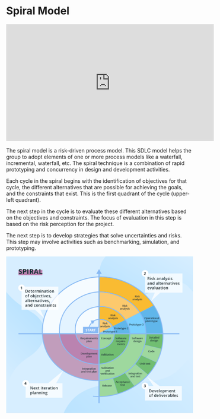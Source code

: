 # Spiral Model

<iframe width="560" height="315" src="https://www.youtube.com/embed/YfGvIhPXz1A" title="YouTube video player" frameborder="0" allow="accelerometer; autoplay; clipboard-write; encrypted-media; gyroscope; picture-in-picture" allowfullscreen></iframe>

The spiral model is a risk-driven process model. This SDLC model helps the group to adopt elements of one or more process models like a waterfall, incremental, waterfall, etc. The spiral technique is a combination of rapid prototyping and concurrency in design and development activities.

Each cycle in the spiral begins with the identification of objectives for that cycle, the different alternatives that are possible for achieving the goals, and the constraints that exist. This is the first quadrant of the cycle (upper-left quadrant).

The next step in the cycle is to evaluate these different alternatives based on the objectives and constraints. The focus of evaluation in this step is based on the risk perception for the project.

The next step is to develop strategies that solve uncertainties and risks. This step may involve activities such as benchmarking, simulation, and prototyping.


<img src="/assets/spiral.png">

